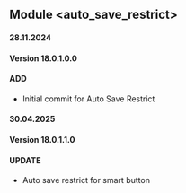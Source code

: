## Module <auto_save_restrict>

#### 28.11.2024
#### Version 18.0.1.0.0
#### ADD
- Initial commit for Auto Save Restrict

#### 30.04.2025
#### Version 18.0.1.1.0
#### UPDATE
- Auto save restrict for smart button
